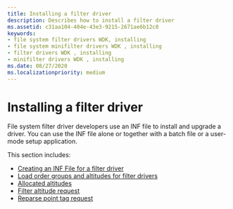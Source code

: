 ```yaml
---
title: Installing a filter driver
description: Describes how to install a filter driver
ms.assetid: c31aa104-404e-43e3-9215-2671ae6b12c0
keywords:
- file system filter drivers WDK, installing
- file system minifilter drivers WDK , installing
- filter drivers WDK , installing
- minifilter drivers WDK , installing
ms.date: 08/27/2020
ms.localizationpriority: medium
---
```


# Installing a filter driver

File system filter driver developers use an INF file to install and upgrade a driver. You can use the INF file alone or together with a batch file or a user-mode setup application.

This section includes:

* [Creating an INF File for a filter driver](creating-an-inf-file-for-a-minifilter-driver.md)
* [Load order groups and altitudes for filter drivers](load-order-groups-and-altitudes-for-minifilter-drivers.md)
* [Allocated altitudes](allocated-altitudes.md)
* [Filter altitude request](minifilter-altitude-request.md)
* [Reparse point tag request](reparse-point-tag-request.md)
